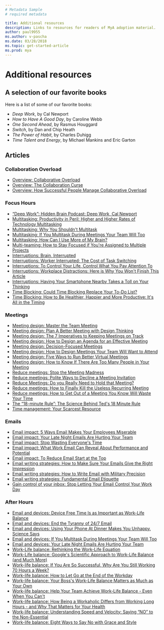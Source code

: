 ```yaml
---
# Metadata Sample
# required metadata

title: Additional resources
description: Links to resources for readers of MyA adoption material. 
author: paul9955
ms.author: v-pascha
ms.date: 03/28/2018
ms.topic: get-started-article
ms.prod: mya
---
```


# Additional resources

<!--
## Contact us
For additional support and feedback, email us at change@myanalytics.com.
-->
## A selection of our favorite books

Here is a list of some of our favorite books:
 * _Deep Work_, by Cal Newport
 * _How to Have A Good Day_, by Caroline Webb
 * _One Second Ahead_, by Rasmus Houggard
 * _Switch_, by Dan and Chip Heath
 * _The Power of Habit_, by Charles Duhigg
 * _Time Talent and Energy_, by Michael Mankins and Eric Garton

## Articles

### Collaboration Overload

 * [Overview: Collaborative Overload ](https://hbr.org/2016/01/collaborative-overload#)
 * [Overview: The Collaboration Curse](https://www.economist.com/news/business/21688872-fashion-making-employees-collaborate-has-gone-too-far-collaboration-curse#)
 * [Overview: How Successful People Manage Collaborative Overload](https://www.linkedin.com/pulse/how-successful-people-manage-collaborative-overload-rob-cross/#)

### Focus Hours

 * [“Deep Work”: Hidden Brain Podcast: Deep Work, Cal Newport](http://www.npr.org/2017/07/25/539092670/you-2-0-the-value-of-deep-work-in-an-age-of-distraction#)
 * [Multitasking: Productivity in Peril: Higher and Higher Rates of Technology Multitasking](http://behavioralscientist.org/productivity-peril-higher-higher-rates-technology-multitasking/#)
 * [Multitasking: Why You Shouldn't Multitask](http://fortune.com/2016/12/07/why-you-shouldnt-multitask/#)
 * [Multitasking: If You Multitask During Meetings Your Team Will Too](https://hbr.org/2018/01/if-you-multitask-during-meetings-your-team-will-too#)
 * [Multitasking: How Can I Use More of My Brain?](http://time.com/4817946/brain-games-distraction-attention/#)
 * [Multi-teaming: How to Stay Focused if You're Assigned to Multiple Projects](https://hbr.org/2017/11/how-to-stay-focused-if-youre-assigned-to-multiple-projects-at-once?utm_medium=email&utm_source=newsletter_daily&utm_campaign=dailyalert&referral=00563&spMailingID=18433252&spUserID=Mzc3NDk4MDM5NjkwS0&spJobID=1140540686&spReportId=MTE0MDU0MDY4NgS2#)
 * [Interruptions: Brain, Interrupted](http://www.nytimes.com/2013/05/05/opinion/sunday/a-focus-on-distraction.html#)
 * [Interruptions: Worker Interrupted: The Cost of Task Switching](https://www.fastcompany.com/944128/worker-interrupted-cost-task-switching#)
 * [Interruptions: To Control Your Life, Control What You Pay Attention To](https://hbr.org/2018/03/to-control-your-life-control-what-you-pay-attention-to?utm_medium=email&utm_source=newsletter_weekly&utm_campaign=weeklyhotlist&referral=00202&deliveryName=DM3015#)
 * [Interruptions: Workplace Distractions: Here is Why You Won't Finish This Article](https://www.wsj.com/articles/SB10001424127887324339204578173252223022388?mg=prod/accounts-wsj#)
 * [Interruptions: Having Your Smartphone Nearby Takes a Toll on Your Thinking](https://hbr.org/2018/03/having-your-smartphone-nearby-takes-a-toll-on-your-thinking#)
 * [Time Blocking: Could Time Blocking Replace Your To-Do List?](https://www.fastcompany.com/3069293/could-time-blocking-replace-your-to-do-list#)
 * [Time Blocking: How to Be Healthier, Happier and More Productive: It's All in the Timing](https://www-wsj-com.cdn.ampproject.org/c/s/www.wsj.com/amp/articles/how-to-be-healthier-happier-and-more-productive-its-all-in-the-timing-1514560647#)

### Meetings

 * [Meeting design: Master the Team Meeting](https://hbswk.hbs.edu/item/mastering-the-team-meeting?cid=spmailing-19102256-WK%20Newsletter%2002-28-2018%20(1)-February%2028,%202018#)
 * [Meeting design: Plan A Better Meeting with Design Thinking ](https://hbr.org/2018/02/plan-a-better-meeting-with-design-thinking?utm_campaign=hbr&utm_source=linkedin&utm_medium=social#)
 * [Meeting design: The 7 Imperatives to Keeping Meetings on Track](https://hbr.org/2013/12/the-seven-imperatives-to-keeping-meetings-on-track#)
 * [Meeting design: How to Design an Agenda for an Effective Meeting](https://hbr.org/2015/03/how-to-design-an-agenda-for-an-effective-meeting#)
 * [Meeting design: Decision-Focused Meetings](http://www.bain.com/publications/articles/decision-insights-9-decision-focused-meetings.aspx#)
 * [Meeting design: How to Design Meetings Your Team Will Want to Attend](https://hbr.org/2017/04/how-to-design-meetings-your-team-will-want-to-attend?referral=03758&cm_vc=rr_item_page.top_right#)
 * [Meeting design: Five Ways to Run Better Virtual Meetings](https://hbr.org/2012/05/the-right-way-to-run-a-virtual#)
 * [Meeting design: How to Know If There Are Too Many People in Your Meeting](https://hbr.org/2015/03/how-to-know-if-there-are-too-many-people-in-your-meeting#)
 * [Reduce meetings: Stop the Meeting Madness](https://hbr.org/2017/07/stop-the-meeting-madness#)
 * [Reduce meetings: Polite Ways to Decline a Meeting Invitation](https://hbr.org/2016/05/polite-ways-to-decline-a-meeting-invitation#)
 * [Reduce Meetings: Do you Really Need to Hold that Meeting?](https://hbr.org/2015/03/do-you-really-need-to-hold-that-meeting#)
 * [Reduce meetings: How to Finally Kill the Useless Recurring Meeting](https://hbr.org/2015/03/how-to-finally-kill-the-useless-recurring-meeting#)
 * [Reduce meetings: How to Get Out of a Meeting You Know Will Waste Your Time](https://hbr.org/2018/01/how-to-get-out-of-a-meeting-you-know-will-waste-your-time#)
 * [The “18-minute Rule”: The Science Behind Ted's 18 Minute Rule](https://www.linkedin.com/pulse/20140313205730-5711504-the-science-behind-ted-s-18-minute-rule/#)
 * [Time management: Your Scarcest Resource](https://hbr.org/2014/05/your-scarcest-resource#)

### Emails

 * [Email impact: 5 Ways Email Makes Your Employees Miserable](https://www.forbes.com/sites/jacobmorgan/2013/10/15/5-ways-email-makes-your-employees-miserable/#)
 * [Email impact: Your Late Night Emails Are Hurting Your Team](https://hbr.org/2015/03/your-late-night-emails-are-hurting-your-team#)
 * [Email impact: Stop Wasting Everyone's Time](https://www.wsj.com/articles/how-to-stop-wasting-colleagues-time-1417562658#)
 * [Email impact: What Work Email Can Reveal About Performance and Potential](https://hbr.org/2016/02/what-work-email-can-reveal-about-performance-and-potential#)
 * [Email impact: To Reduce Email Start at the Top](https://hbr.org/2013/09/to-reduce-e-mail-start-at-the-top#)
 * [Email writing strategies: How to Make Sure Your Emails Give the Right Impression](https://hbr.org/2017/02/how-to-make-sure-your-emails-give-the-right-impression#)
 * [Email writing strategies: How to Write Email with Military Precision](https://hbr.org/2016/11/how-to-write-email-with-military-precision#)
 * [Email writing strategies: Fundamental Email Etiquette](https://www.lifewire.com/fundamental-email-etiquette-1171187#)
 * [Gain control of your inbox: Stop Letting Your Email Control Your Work Day](https://hbr.org/2017/09/stop-letting-email-control-your-work-day#)

### After Hours

 * [Email and devices: Device Free Time Is as Important as Work-Life Balance](https://hbr.org/2017/04/device-free-time-is-as-important-as-work-life-balance#)
 * [Email and devices: End the Tyranny of 24/7 Email](https://www.nytimes.com/2014/08/29/opinion/end-the-tyranny-of-24-7-email.html?mtrref=getpocket.com&gwh=DDDB2D89FAB3C3454A39D518E7E85BBE&gwt=pay&assetType=opinion#)
 * [Email and devices: Using Your Phone At Dinner Makes You Unhappy, Science Says](http://time.com/5178352/phone-ruining-dinner/#)
 * [Email and devices: If You Multitask During Meetings Your Team Will Too](https://hbr.org/2018/01/if-you-multitask-during-meetings-your-team-will-too#)
 * [Email and devices: Your Late Night Emails Are Hurting Your Team](https://hbr.org/2015/03/your-late-night-emails-are-hurting-your-team#)
 * [Work-Life balance: Rethinking the Work-Life Equation](https://www.nytimes.com/2016/02/28/magazine/rethinking-the-work-life-equation.html#)
 * [Work-Life balance: Google's Scientific Approach to Work-Life Balance (and Much More)](https://hbr.org/2014/03/googles-scientific-approach-to-work-life-balance-and-much-more#)
 * [Work-life balance: If You Are So Successful, Why Are You Still Working 70 Hours a Week?](https://hbr.org/2018/02/if-youre-so-successful-why-are-you-still-working-70-hours-a-week#)
 * [Work-life balance: How to Let Go at the End of the Workday](https://hbr.org/2017/11/how-to-let-go-at-the-end-of-the-workday#)
 * [Work-life balance: Your Boss's Work-Life Balance Matters as Much as Your Own](https://hbr.org/2014/07/your-bosss-work-life-balance-matters-as-much-as-your-own#)
 * [Work-life balance: Help Your Team Achieve Work-Life Balance - Even When You Can't](https://hbr.org/2017/08/help-your-team-achieve-work-life-balance-even-when-you-cant#)
 * [Work-life balance: How Being a Workaholic Differs from Working Long Hours - and Why That Matters for Your Health](https://hbr.org/2018/03/how-being-a-workaholic-differs-from-working-long-hours-and-why-that-matters-for-your-health#)
 * [Work-life balance: Understanding Speed and Velocity: Saying “NO” to the Non-Essential](https://www.fs.blog/2018/03/speed-velocity/#)
 * [Work-life balance: Eight Ways to Say No with Grace and Style](https://www.fs.blog/2014/11/eight-ways-to-say-no/#)



